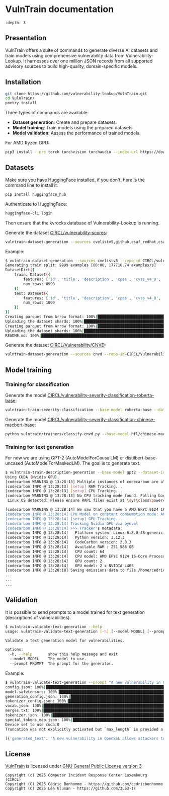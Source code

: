 # VulnTrain documentation

```{contents} Table of Contents
:depth: 3
```

## Presentation

VulnTrain offers a suite of commands to generate diverse AI datasets and train models using comprehensive vulnerability data from Vulnerability-Lookup.
It harnesses over one million JSON records from all supported advisory sources to build high-quality, domain-specific models.


## Installation

```bash
git clone https://github.com/vulnerability-lookup/VulnTrain.git
cd VulnTrain/
poetry install
```

Three types of commands are available:

- **Dataset generation**: Create and prepare datasets.
- **Model training**: Train models using the prepared datasets.
- **Model validation**: Assess the performance of trained models.

For AMD Ryzen GPU:

```bash
pip3 install --pre torch torchvision torchaudio --index-url https://download.pytorch.org/whl/nightly/rocm6.4/
```

## Datasets


Make sure you have HuggingFace installed, if you don't, here is the command line to install it:

```bash
pip install huggingface_hub
```

Authenticate to HuggingFace:

```bash
huggingface-cli login
```

Then ensure that the kvrocks database of Vulnerability-Lookup is running.


Generate the dataset [CIRCL/vulnerability-scores](https://huggingface.co/datasets/CIRCL/vulnerability-scores):

```bash
vulntrain-dataset-generation --sources cvelistv5,github,csaf_redhat,csaf_cisco,csaf_cisa,pysec --repo-id=CIRCL/vulnerability-scores
```

Example:

```bash
$ vulntrain-dataset-generation --sources cvelistv5 --repo-id CIRCL/vulnerability-dataset-10k --nb-rows 10000
Generating train split: 9999 examples [00:00, 177710.74 examples/s]
DatasetDict({
    train: Dataset({
        features: ['id', 'title', 'description', 'cpes', 'cvss_v4_0', 'cvss_v3_1', 'cvss_v3_0', 'cvss_v2_0'],
        num_rows: 8999
    })
    test: Dataset({
        features: ['id', 'title', 'description', 'cpes', 'cvss_v4_0', 'cvss_v3_1', 'cvss_v3_0', 'cvss_v2_0'],
        num_rows: 1000
    })
})
Creating parquet from Arrow format: 100%|██████████████████████████████████████████████████████████████████████████████| 9/9 [00:00<00:00, 49.66ba/s]
Uploading the dataset shards: 100%|████████████████████████████████████████████████████████████████████████████████████| 1/1 [00:02<00:00,  2.03s/it]
Creating parquet from Arrow format: 100%|██████████████████████████████████████████████████████████████████████████████| 1/1 [00:00<00:00, 63.36ba/s]
Uploading the dataset shards: 100%|████████████████████████████████████████████████████████████████████████████████████| 1/1 [00:01<00:00,  1.19s/it]
README.md: 100%|████████████████████████████████████████████████████████████████████████████████████████████████████| 503/503 [00:00<00:00, 2.34MB/s]
```


Generate the dataset [CIRCL/Vulnerability/CNVD](https://huggingface.co/datasets/CIRCL/Vulnerability-CNVD):

```bash
vulntrain-dataset-generation --sources cnvd --repo-id=CIRCL/Vulnerability-CNVD
```




## Model training

### Training for classification

Generate the model [CIRCL/vulnerability-severity-classification-roberta-base](https://huggingface.co/CIRCL/vulnerability-severity-classification-roberta-base):

```bash
vulntrain-train-severity-classification --base-model roberta-base --dataset-id CIRCL/vulnerability-scores --repo-id CIRCL/vulnerability-severity-classification-roberta-base
```

Generate the model [CIRCL/vulnerability-severity-classification-chinese-macbert-base](https://huggingface.co/CIRCL/vulnerability-severity-classification-chinese-macbert-base):

```bash
python vulntrain/trainers/classify-cnvd.py --base-model hfl/chinese-macbert-base --dataset-id CIRCL/Vulnerability-CNVD --repo-id CIRCL/vulnerability-severity-classification-chinese-macbert-base
```


### Training for text generation

For now we are using GPT-2 (AutoModelForCausalLM) or distilbert-base-uncased (AutoModelForMaskedLM).
The goal is to generate text.

```bash
$ vulntrain-train-description-generation --base-model gpt2 --dataset-id CIRCL/vulnerability --repo-id CIRCL/vulnerability-description-generation-gpt2
Using CUDA (Nvidia GPU).
[codecarbon WARNING @ 13:28:13] Multiple instances of codecarbon are allowed to run at the same time.
[codecarbon INFO @ 13:28:13] [setup] RAM Tracking...
[codecarbon INFO @ 13:28:13] [setup] CPU Tracking...
[codecarbon WARNING @ 13:28:13] No CPU tracking mode found. Falling back on CPU constant mode. 
 Linux OS detected: Please ensure RAPL files exist at \sys\class\powercap\intel-rapl to measure CPU

[codecarbon WARNING @ 13:28:14] We saw that you have a AMD EPYC 9124 16-Core Processor but we don't know it. Please contact us.
[codecarbon INFO @ 13:28:14] CPU Model on constant consumption mode: AMD EPYC 9124 16-Core Processor
[codecarbon INFO @ 13:28:14] [setup] GPU Tracking...
[codecarbon INFO @ 13:28:14] Tracking Nvidia GPU via pynvml
[codecarbon INFO @ 13:28:14] >>> Tracker's metadata:
[codecarbon INFO @ 13:28:14]   Platform system: Linux-6.8.0-48-generic-x86_64-with-glibc2.39
[codecarbon INFO @ 13:28:14]   Python version: 3.12.3
[codecarbon INFO @ 13:28:14]   CodeCarbon version: 2.8.3
[codecarbon INFO @ 13:28:14]   Available RAM : 251.586 GB
[codecarbon INFO @ 13:28:14]   CPU count: 64
[codecarbon INFO @ 13:28:14]   CPU model: AMD EPYC 9124 16-Core Processor
[codecarbon INFO @ 13:28:14]   GPU count: 2
[codecarbon INFO @ 13:28:14]   GPU model: 2 x NVIDIA L40S
[codecarbon INFO @ 13:28:18] Saving emissions data to file /home/cedric/VulnTrain/emissions.csv                                    | 1/2700 [00:07<5:45:36,  7.68s/it]
...
...
...
```






## Validation

It is possible to send prompts to a model trained for text generation (descriptions of vulnerabilities).

```bash
$ vulntrain-validate-text-generation --help
usage: vulntrain-validate-text-generation [-h] [--model MODEL] [--prompt PROMPT]

Validate a text generation model for vulnerabilities.

options:
  -h, --help       show this help message and exit
  --model MODEL    The model to use.
  --prompt PROMPT  The prompt for the generator.
```

Example:

```bash
$ vulntrain-validate-text-generation --prompt "A new vulnerability in OpenSSL allows attackers to" --model CIRCL/vulnerability
config.json: 100%|█████████████████████████████████████████████████████████████████████████████████████████████████████████████████████████████████████████████████████████████████████████████████████████████████████████████████████████████████████████████████████████████████████████████████████████████████| 907/907 [00:00<00:00, 6.70MB/s]
model.safetensors: 100%|█████████████████████████████████████████████████████████████████████████████████████████████████████████████████████████████████████████████████████████████████████████████████████████████████████████████████████████████████████████████████████████████████████████████████████████| 498M/498M [00:12<00:00, 41.3MB/s]
generation_config.json: 100%|██████████████████████████████████████████████████████████████████████████████████████████████████████████████████████████████████████████████████████████████████████████████████████████████████████████████████████████████████████████████████████████████████████████████████████| 119/119 [00:00<00:00, 1.63MB/s]
tokenizer_config.json: 100%|███████████████████████████████████████████████████████████████████████████████████████████████████████████████████████████████████████████████████████████████████████████████████████████████████████████████████████████████████████████████████████████████████████████████████████| 556/556 [00:00<00:00, 4.01MB/s]
vocab.json: 100%|████████████████████████████████████████████████████████████████████████████████████████████████████████████████████████████████████████████████████████████████████████████████████████████████████████████████████████████████████████████████████████████████████████████████████████████████| 798k/798k [00:00<00:00, 3.25MB/s]
merges.txt: 100%|████████████████████████████████████████████████████████████████████████████████████████████████████████████████████████████████████████████████████████████████████████████████████████████████████████████████████████████████████████████████████████████████████████████████████████████████| 456k/456k [00:00<00:00, 5.58MB/s]
tokenizer.json: 100%|██████████████████████████████████████████████████████████████████████████████████████████████████████████████████████████████████████████████████████████████████████████████████████████████████████████████████████████████████████████████████████████████████████████████████████████| 3.56M/3.56M [00:00<00:00, 10.3MB/s]
special_tokens_map.json: 100%|█████████████████████████████████████████████████████████████████████████████████████████████████████████████████████████████████████████████████████████████████████████████████████████████████████████████████████████████████████████████████████████████████████████████████████| 470/470 [00:00<00:00, 3.51MB/s]
Device set to use cuda:0
Truncation was not explicitly activated but `max_length` is provided a specific value, please use `truncation=True` to explicitly truncate examples to max length. Defaulting to 'longest_first' truncation strategy. If you encode pairs of sequences (GLUE-style) with the tokenizer you can select this strategy more precisely by providing a specific strategy to `truncation`.

[{'generated_text': 'A new vulnerability in OpenSSL allows attackers to cause a Denial of Service (DoS) when receiving a specially crafted SIP message.\n\n\nThis issue affects: OpenSSL versions prior to 1.2.1\n\n\n\n *  OpenSSL 1.2.1 prior to 1.2.1-HF1, which fixes this issue.\n\n *  OpenSSL version 1.2.1 prior to 1.2.1-HF1 and OpenSSL 1.2.2 prior'}]
```



## License

[VulnTrain](https://github.com/vulnerability-lookup/VulnTrain) is licensed under
[GNU General Public License version 3](https://www.gnu.org/licenses/gpl-3.0.html)

~~~
Copyright (c) 2025 Computer Incident Response Center Luxembourg (CIRCL)
Copyright (C) 2025 Cédric Bonhomme - https://github.com/cedricbonhomme
Copyright (C) 2025 Léa Ulusan - https://github.com/3LS3-1F
~~~

